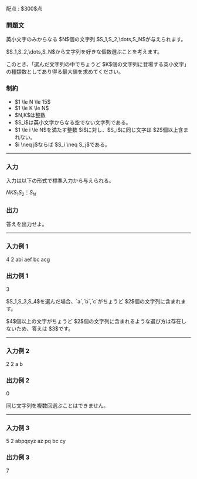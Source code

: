 
<div>

<span>

<span>

<p>
配点 : $300$点
</p>

<div>

<section>

### **問題文**

<p>
英小文字のみからなる $N$個の文字列 $S_1,S_2,\dots,S_N$が与えられます。
</p>

<p>
$S_1,S_2,\dots,S_N$から文字列を好きな個数選ぶことを考えます。
</p>

<p>
このとき、「選んだ文字列の中でちょうど $K$個の文字列に登場する英小文字」の種類数としてあり得る最大値を求めてください。
</p>

</section>

</div>

<div>

<section>

### **制約**

<ul>

<li>
$1 \le N \le 15$
</li>

<li>
$1 \le K \le N$
</li>

<li>
$N,K$は整数
</li>

<li>
$S_i$は英小文字からなる空でない文字列である。
</li>

<li>
$1 \le i \le N$を満たす整数 $i$に対し、$S_i$に同じ文字は $2$個以上含まれない。
</li>

<li>
$i \neq j$ならば $S_i \neq S_j$である。
</li>

</ul>

</section>

</div>

---

<div>

<div>

<section>

### **入力**

<p>
入力は以下の形式で標準入力から与えられる。
</p>

<div>

$N$$K$$S_1$$S_2$$\vdots$$S_N$
</div>

</section>

</div>

<div>

<section>

### **出力**

<p>
答えを出力せよ。
</p>

</section>

</div>

</div>

---

<div>

<section>

### **入力例 1**

<div>

4 2
abi
aef
bc
acg

</div>

</section>

</div>

<div>

<section>

### **出力例 1**

<div>

3

</div>

<p>
$S_1,S_3,S_4$を選んだ場合、`a`,`b`,`c`がちょうど $2$個の文字列に含まれます。
</p>

<p>
$4$個以上の文字がちょうど $2$個の文字列に含まれるような選び方は存在しないため、答えは $3$です。
</p>

</section>

</div>

---

<div>

<section>

### **入力例 2**

<div>

2 2
a
b

</div>

</section>

</div>

<div>

<section>

### **出力例 2**

<div>

0

</div>

<p>
同じ文字列を複数回選ぶことはできません。
</p>

</section>

</div>

---

<div>

<section>

### **入力例 3**

<div>

5 2
abpqxyz
az
pq
bc
cy

</div>

</section>

</div>

<div>

<section>

### **出力例 3**

<div>

7

</div>

</section>

</div>

</span>

</span>

</div>
